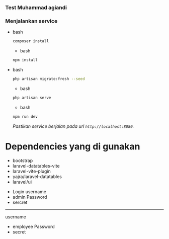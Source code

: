 ### Test Muhammad agiandi

### Menjalankan service

-   bash
    ```sh
    composer install
    ```
    -   bash
    ```sh
    npm install
    ```
-   bash
    ```sh
    php artisan migrate:fresh --seed
    ```
    -   bash
    ```sh
    php artisan serve
    ```
    -   bash
    ```sh
    npm run dev
    ```
    _Pastikan service berjalan pada url `http://localhost:8080`._

# Dependencies yang di gunakan

-   bootstrap
-   laravel-datatables-vite
-   laravel-vite-plugin
-   yajra/laravel-datatables
-   laravel/ui

*   Login
    username
*   admin
    Password
*   sercret

---

username

-   employee
    Password
-   secret
